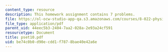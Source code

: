 ```yaml
---
content_type: resource
description: This homework assignment contains 7 problems.
file: https://ol-ocw-studio-app-qa.s3.amazonaws.com/courses/8-022-physics-ii-electricity-and-magnetism-fall-2004/be74c0b0d90ecdd1f7878bae40e42a6e_pset10.pdf
file_type: application/pdf
parent_uid: 44eec5b3-2404-7aa2-028a-2e93a24cf591
resourcetype: Document
title: pset10.pdf
uid: be74c0b0-d90e-cdd1-f787-8bae40e42a6e
---
```

